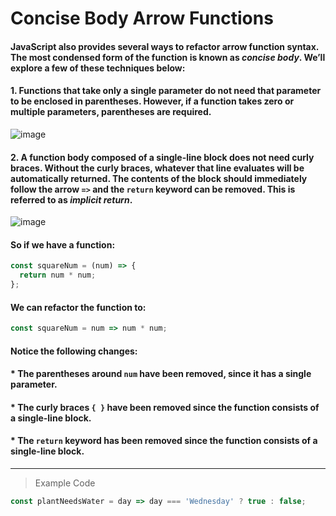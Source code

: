 # Concise Body Arrow Functions

#### JavaScript also provides several ways to refactor arrow function syntax. The most condensed form of the function is known as *concise body*. We’ll explore a few of these techniques below:

#### 1. Functions that take only a single parameter do not need that parameter to be enclosed in parentheses. However, if a function takes zero or multiple parameters, parentheses are required.
![image](https://cdn.discordapp.com/attachments/720137077513125962/722689753501401129/Screen_Shot_2020-06-16_at_11.46.36_PM.png)
#### 2. A function body composed of a single-line block does not need curly braces. Without the curly braces, whatever that line evaluates will be automatically returned. The contents of the block should immediately follow the arrow `=>` and the `return` keyword can be removed. This is referred to as *implicit return*.
![image](https://cdn.discordapp.com/attachments/720137077513125962/722689772518375434/Screen_Shot_2020-06-16_at_11.46.43_PM.png)
#### So if we have a function:
```js
const squareNum = (num) => {
  return num * num;
};
```
#### We can refactor the function to:
```js
const squareNum = num => num * num;
```
#### Notice the following changes:

#### * The parentheses around `num` have been removed, since it has a single parameter.
#### * The curly braces `{ }` have been removed since the function consists of a single-line block.
#### * The `return` keyword has been removed since the function consists of a single-line block.
---
> Example Code
```js
const plantNeedsWater = day => day === 'Wednesday' ? true : false;
```